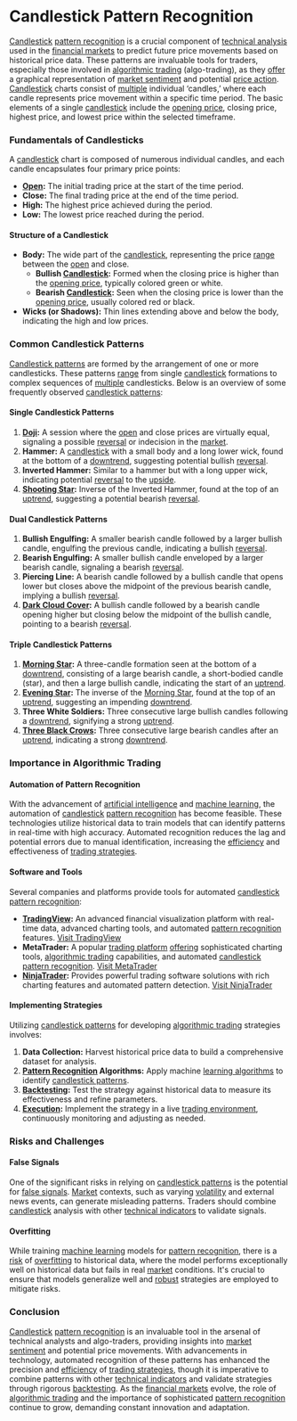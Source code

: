 # Candlestick Pattern Recognition

[Candlestick](../c/candlestick.md) [pattern recognition](../p/pattern_recognition.md) is a crucial component of [technical analysis](../t/technical_analysis.md) used in the [financial markets](../f/financial_market.md) to predict future price movements based on historical price data. These patterns are invaluable tools for traders, especially those involved in [algorithmic trading](../a/algorithmic_trading.md) (algo-trading), as they [offer](../o/offer.md) a graphical representation of [market sentiment](../m/market_sentiment.md) and potential [price action](../p/price_action.md). [Candlestick](../c/candlestick.md) charts consist of [multiple](../m/multiple.md) individual ‘candles,’ where each candle represents price movement within a specific time period. The basic elements of a single [candlestick](../c/candlestick.md) include the [opening price](../o/opening_price.md), closing price, highest price, and lowest price within the selected timeframe.

### Fundamentals of Candlesticks

A [candlestick](../c/candlestick.md) chart is composed of numerous individual candles, and each candle encapsulates four primary price points:

- **[Open](../o/open.md):** The initial trading price at the start of the time period.
- **Close:** The final trading price at the end of the time period.
- **High:** The highest price achieved during the period.
- **Low:** The lowest price reached during the period.

#### Structure of a Candlestick

- **Body:** The wide part of the [candlestick](../c/candlestick.md), representing the price [range](../r/range.md) between the [open](../o/open.md) and close.
  - **Bullish [Candlestick](../c/candlestick.md):** Formed when the closing price is higher than the [opening price](../o/opening_price.md), typically colored green or white.
  - **Bearish [Candlestick](../c/candlestick.md):** Seen when the closing price is lower than the [opening price](../o/opening_price.md), usually colored red or black.
- **Wicks (or Shadows):** Thin lines extending above and below the body, indicating the high and low prices.

### Common Candlestick Patterns

[Candlestick patterns](../c/candlestick_patterns.md) are formed by the arrangement of one or more candlesticks. These patterns [range](../r/range.md) from single [candlestick](../c/candlestick.md) formations to complex sequences of [multiple](../m/multiple.md) candlesticks. Below is an overview of some frequently observed [candlestick patterns](../c/candlestick_patterns.md):

#### Single Candlestick Patterns

1. **[Doji](../d/doji.md):** A session where the [open](../o/open.md) and close prices are virtually equal, signaling a possible [reversal](../r/reversal.md) or indecision in the [market](../m/market.md).
2. **Hammer:** A [candlestick](../c/candlestick.md) with a small body and a long lower wick, found at the bottom of a [downtrend](../d/downtrend.md), suggesting potential bullish [reversal](../r/reversal.md).
3. **Inverted Hammer:** Similar to a hammer but with a long upper wick, indicating potential [reversal](../r/reversal.md) to the [upside](../u/upside.md).
4. **[Shooting Star](../s/shooting_star.md):** Inverse of the Inverted Hammer, found at the top of an [uptrend](../u/uptrend.md), suggesting a potential bearish [reversal](../r/reversal.md).

#### Dual Candlestick Patterns

1. **Bullish Engulfing:** A smaller bearish candle followed by a larger bullish candle, engulfing the previous candle, indicating a bullish [reversal](../r/reversal.md).
2. **Bearish Engulfing:** A smaller bullish candle enveloped by a larger bearish candle, signaling a bearish [reversal](../r/reversal.md).
3. **Piercing Line:** A bearish candle followed by a bullish candle that opens lower but closes above the midpoint of the previous bearish candle, implying a bullish [reversal](../r/reversal.md).
4. **[Dark Cloud Cover](../d/dark_cloud_cover.md):** A bullish candle followed by a bearish candle opening higher but closing below the midpoint of the bullish candle, pointing to a bearish [reversal](../r/reversal.md).

#### Triple Candlestick Patterns

1. **[Morning Star](../m/morning_star.md):** A three-candle formation seen at the bottom of a [downtrend](../d/downtrend.md), consisting of a large bearish candle, a short-bodied candle (star), and then a large bullish candle, indicating the start of an [uptrend](../u/uptrend.md).
2. **[Evening Star](../e/evening_star.md):** The inverse of the [Morning Star](../m/morning_star.md), found at the top of an [uptrend](../u/uptrend.md), suggesting an impending [downtrend](../d/downtrend.md).
3. **Three White Soldiers:** Three consecutive large bullish candles following a [downtrend](../d/downtrend.md), signifying a strong [uptrend](../u/uptrend.md).
4. **[Three Black Crows](../t/three_black_crows.md):** Three consecutive large bearish candles after an [uptrend](../u/uptrend.md), indicating a strong [downtrend](../d/downtrend.md).

### Importance in Algorithmic Trading

#### Automation of Pattern Recognition

With the advancement of [artificial intelligence](../a/artificial_intelligence_in_trading.md) and [machine learning](../m/machine_learning.md), the automation of [candlestick](../c/candlestick.md) [pattern recognition](../p/pattern_recognition.md) has become feasible. These technologies utilize historical data to train models that can identify patterns in real-time with high accuracy. Automated recognition reduces the lag and potential errors due to manual identification, increasing the [efficiency](../e/efficiency.md) and effectiveness of [trading strategies](../t/trading_strategies.md).

#### Software and Tools

Several companies and platforms provide tools for automated [candlestick](../c/candlestick.md) [pattern recognition](../p/pattern_recognition.md):

- **[TradingView](../t/tradingview.md):** An advanced financial visualization platform with real-time data, advanced charting tools, and automated [pattern recognition](../p/pattern_recognition.md) features. [Visit TradingView](https://www.tradingview.com/)
- **MetaTrader:** A popular [trading platform](../t/trading_platform.md) [offering](../o/offering.md) sophisticated charting tools, [algorithmic trading](../a/algorithmic_trading.md) capabilities, and automated [candlestick](../c/candlestick.md) [pattern recognition](../p/pattern_recognition.md). [Visit MetaTrader](https://www.metatrader4.com/)
- **[NinjaTrader](../n/ninjatrader.md):** Provides powerful trading software solutions with rich charting features and automated pattern detection. [Visit NinjaTrader](https://ninjatrader.com/)

#### Implementing Strategies

Utilizing [candlestick patterns](../c/candlestick_patterns.md) for developing [algorithmic trading](../a/algorithmic_trading.md) strategies involves:

1. **Data Collection:** Harvest historical price data to build a comprehensive dataset for analysis.
2. **[Pattern Recognition](../p/pattern_recognition.md) Algorithms:** Apply machine [learning algorithms](../l/learning_algorithms_in_trading.md) to identify [candlestick patterns](../c/candlestick_patterns.md).
3. **[Backtesting](../b/backtesting.md):** Test the strategy against historical data to measure its effectiveness and refine parameters.
4. **[Execution](../e/execution.md):** Implement the strategy in a live [trading environment](../t/trading_environment.md), continuously monitoring and adjusting as needed.

### Risks and Challenges

#### False Signals

One of the significant risks in relying on [candlestick patterns](../c/candlestick_patterns.md) is the potential for [false signals](../f/false_signals_in_trading.md). [Market](../m/market.md) contexts, such as varying [volatility](../v/volatility.md) and external news events, can generate misleading patterns. Traders should combine [candlestick](../c/candlestick.md) analysis with other [technical indicators](../t/technical_indicators.md) to validate signals.

#### Overfitting

While training [machine learning](../m/machine_learning.md) models for [pattern recognition](../p/pattern_recognition.md), there is a [risk](../r/risk.md) of [overfitting](../o/overfitting.md) to historical data, where the model performs exceptionally well on historical data but fails in real [market](../m/market.md) conditions. It's crucial to ensure that models generalize well and [robust](../r/robust.md) strategies are employed to mitigate risks.

### Conclusion

[Candlestick](../c/candlestick.md) [pattern recognition](../p/pattern_recognition.md) is an invaluable tool in the arsenal of technical analysts and algo-traders, providing insights into [market sentiment](../m/market_sentiment.md) and potential price movements. With advancements in technology, automated recognition of these patterns has enhanced the precision and [efficiency](../e/efficiency.md) of [trading strategies](../t/trading_strategies.md), though it is imperative to combine patterns with other [technical indicators](../t/technical_indicators.md) and validate strategies through rigorous [backtesting](../b/backtesting.md). As the [financial markets](../f/financial_market.md) evolve, the role of [algorithmic trading](../a/algorithmic_trading.md) and the importance of sophisticated [pattern recognition](../p/pattern_recognition.md) continue to grow, demanding constant innovation and adaptation.